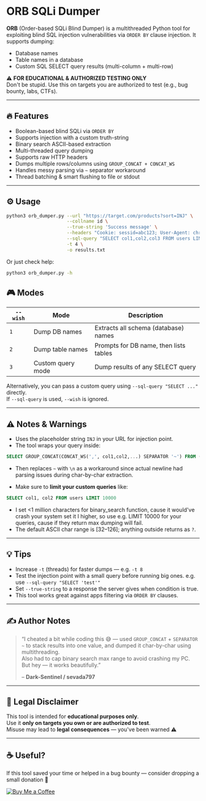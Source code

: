 # ORB SQLi Dumper

**ORB** (Order-based SQLi Blind Dumper) is a multithreaded Python tool for exploiting blind SQL injection vulnerabilities via `ORDER BY` clause injection. It supports dumping:

- Database names
- Table names in a database
- Custom SQL SELECT query results (multi-column + multi-row)

⚠️ **FOR EDUCATIONAL & AUTHORIZED TESTING ONLY**  
Don't be stupid. Use this on targets you are authorized to test (e.g., bug bounty, labs, CTFs).

---

## 🔥 Features

- Boolean-based blind SQLi via `ORDER BY`
- Supports injection with a custom truth-string
- Binary search ASCII-based extraction
- Multi-threaded query dumping
- Supports raw HTTP headers
- Dumps multiple rows/columns using `GROUP_CONCAT + CONCAT_WS`
- Handles messy parsing via `~` separator workaround
- Thread batching & smart flushing to file or stdout

---

## ⚙️ Usage

```bash
python3 orb_dumper.py --url "https://target.com/products?sort=INJ" \
                      --collname id \
                      --true-string 'Success message' \
                      --headers "Cookie: sessid=abc123; User-Agent: chrome" \
                      --sql-query "SELECT col1,col2,col3 FROM users LIMIT 5000" \
                      -t 4 \
                      -o results.txt
```
Or just check help:

```bash
python3 orb_dumper.py -h
```


## 🎮 Modes

| `--wish` | Mode                | Description                            |
|----------|---------------------|----------------------------------------|
| `1`      | Dump DB names       | Extracts all schema (database) names   |
| `2`      | Dump table names    | Prompts for DB name, then lists tables |
| `3`      | Custom query mode   | Dump results of any SELECT query       |

Alternatively, you can pass a custom query using `--sql-query "SELECT ..."` directly.  
If `--sql-query` is used, `--wish` is ignored.

---

## ⚠️ Notes & Warnings

- Uses the placeholder string `INJ` in your URL for injection point.
- The tool wraps your query inside:

```sql
SELECT GROUP_CONCAT(CONCAT_WS(',', col1,col2,...) SEPARATOR '~') FROM (...)
```

- Then replaces `~` with `\n` as a workaround since actual newline had parsing issues during char-by-char extraction.

- Make sure to **limit your custom queries** like:

```sql
SELECT col1, col2 FROM users LIMIT 10000
```

- I set <1 million characters for binary_search function, cause it would've crash your system set it I higher, so use e.g. LIMIT 10000 for your queries, cause if they return max dumping will fail.
- The default ASCII char range is [32–126]; anything outside returns as `?`.

---

## 💡 Tips

- Increase `-t` (threads) for faster dumps — e.g. `-t 8`
- Test the injection point with a small query before running big ones. e.g. use ```--sql-query "SELECT 'test'"```
- Set `--true-string` to a response the server gives when condition is true.
- This tool works great against apps filtering via `ORDER BY` clauses.

---

## ✍️ Author Notes

> “I cheated a bit while coding this 😅 — used `GROUP_CONCAT` + `SEPARATOR ~` to stack results into one value, and dumped it char-by-char using multithreading.  
> Also had to cap binary search max range to avoid crashing my PC. But hey — it works beautifully.”  
>
> – **Dark-Sentinel / sevada797**

---

## 🔐 Legal Disclaimer

This tool is intended for **educational purposes only**.  
Use it **only on targets you own or are authorized to test**.  
Misuse may lead to **legal consequences** — you've been warned ⚠️

---

## ☕ Useful?

If this tool saved your time or helped in a bug bounty — consider dropping a small donation 🙏

[![Buy Me a Coffee](https://img.shields.io/badge/Buy%20Me%20a%20Coffee-donate-orange?style=flat&logo=buy-me-a-coffee)](https://buymeacoffee.com/zatikyansed)
